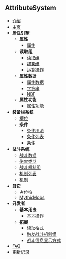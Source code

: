 ## AttributeSystem

- [介绍](README.md)
- [主页](Main.md)
- **属性引擎**
  - **属性**
    - [属性](属性/属性/Attribute.md)
  - **读取组**
    - [读取组](属性/读取组/ReadGroup.md)
    - [捕获组](属性/读取组/Matcher.md)
    - [运算操作](属性/读取组/Operation.md)
  - **属性数据**
    - [属性数据](属性/属性数据/AttributeData.md)
    - [字符串](属性/属性数据/StrData.md)
    - [NBT](属性/属性数据/NBTData.md)
  - **属性功能**
    - [属性功能](属性/属性功能/Realise.md)
- **装备栏系统**
  - [槽位](装备栏系统/Slot.md)
  - **条件**
    - [条件用法](装备栏系统/条件/ConditionUsage.md)
    - [条件列表](装备栏系统/条件/Conditions.md)
    - [条件](装备栏系统/条件/Condition.md)
- **战斗系统**
  - [战斗数据](战斗系统/FightData.md)
  - [伤害类型](战斗系统/DamageType.md)
  - [战斗机制组](战斗系统/Fight.md)
  - [机制列表](战斗系统/Mechanics.md)
  - [机制](战斗系统/Mechanic.md)
- **其它**
  - [占位符](其它/PlaceHolder.md)
  - [MythicMobs](其它/MythicMobs.md)
- **开发者**
  - **基本用法**
    - [基本操作](开发/Basic.md)
  - **拓展**
    - [读取格式](开发/拓展/ReadPattern.md)
    - [触发战斗机制组](开发/拓展/Fight.md)
    - [战斗信息显示方式](开发/拓展/Message.md)
- [FAQ](FAQ.md)
- [更新记录](UPDATE.MD)
